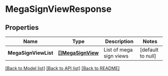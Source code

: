 # MegaSignViewResponse

## Properties
Name | Type | Description | Notes
------------ | ------------- | ------------- | -------------
**MegaSignViewList** | [**[]MegaSignView**](MegaSignView.md) | List of mega sign views | [default to null]

[[Back to Model list]](../README.md#documentation-for-models) [[Back to API list]](../README.md#documentation-for-api-endpoints) [[Back to README]](../README.md)


